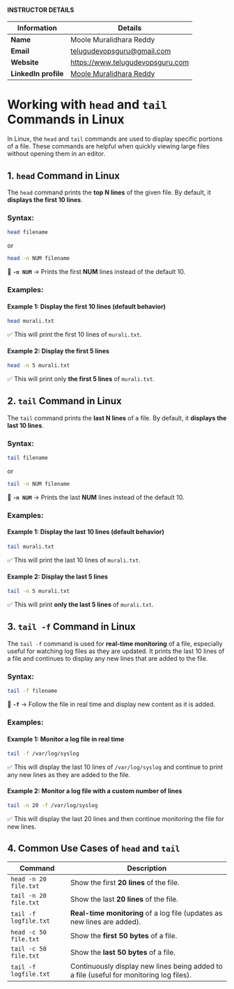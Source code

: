 #### INSTRUCTOR DETAILS

|  Information             | Details                                                                      |
|----------------------    |------------------------------------------------------------------------------|
| **Name**                 | Moole Muralidhara Reddy                                                      |
| **Email**                | telugudevopsguru@gmail.com                                                |
| **Website**              | https://www.telugudevopsguru.com               |
| **LinkedIn profile**     | [Moole Muralidhara Reddy](https://www.linkedin.com/in/moole-muralidhara-reddy) |

# **Working with `head` and `tail` Commands in Linux**  

In Linux, the `head` and `tail` commands are used to display specific portions of a file. These commands are helpful when quickly viewing large files without opening them in an editor.

## **1. `head` Command in Linux**  

The `head` command prints the **top N lines** of the given file. By default, it **displays the first 10 lines**.  

### **Syntax:**  
```sh
head filename
```
or  
```sh
head -n NUM filename
```
🔹 **`-n NUM`** → Prints the first **NUM** lines instead of the default 10.  

### **Examples:**  

#### **Example 1: Display the first 10 lines (default behavior)**  
```sh
head murali.txt
```
✅ This will print the first 10 lines of `murali.txt`.  

#### **Example 2: Display the first 5 lines**  
```sh
head -n 5 murali.txt
```
✅ This will print only **the first 5 lines** of `murali.txt`.  

## **2. `tail` Command in Linux**  

The `tail` command prints the **last N lines** of a file. By default, it **displays the last 10 lines**.  

### **Syntax:**  
```sh
tail filename
```
or  
```sh
tail -n NUM filename
```
🔹 **`-n NUM`** → Prints the last **NUM** lines instead of the default 10.  

### **Examples:**  

#### **Example 1: Display the last 10 lines (default behavior)**  
```sh
tail murali.txt
```
✅ This will print the last 10 lines of `murali.txt`.  

#### **Example 2: Display the last 5 lines**  
```sh
tail -n 5 murali.txt
```
✅ This will print **only the last 5 lines** of `murali.txt`.  


## **3. `tail -f` Command in Linux**  

The `tail -f` command is used for **real-time monitoring** of a file, especially useful for watching log files as they are updated. It prints the last 10 lines of a file and continues to display any new lines that are added to the file.

### **Syntax:**  
```sh
tail -f filename
```

🔹 **`-f`** → Follow the file in real time and display new content as it is added.  

### **Examples:**  

#### **Example 1: Monitor a log file in real time**  
```sh
tail -f /var/log/syslog
```
✅ This will display the last 10 lines of `/var/log/syslog` and continue to print any new lines as they are added to the file.

#### **Example 2: Monitor a log file with a custom number of lines**  
```sh
tail -n 20 -f /var/log/syslog
```
✅ This will display the last 20 lines and then continue monitoring the file for new lines.

## **4. Common Use Cases of `head` and `tail`**  

| Command               | Description                                                                                   |
|-----------------------|-----------------------------------------------------------------------------------------------|
| `head -n 20 file.txt` | Show the first **20 lines** of the file.                                                       |
| `tail -n 20 file.txt` | Show the last **20 lines** of the file.                                                        |
| `tail -f logfile.txt` | **Real-time monitoring** of a log file (updates as new lines are added).                       |
| `head -c 50 file.txt` | Show the **first 50 bytes** of a file.                                                         |
| `tail -c 50 file.txt` | Show the **last 50 bytes** of a file.                                                          |
| `tail -f logfile.txt` | Continuously display new lines being added to a file (useful for monitoring log files).       |


